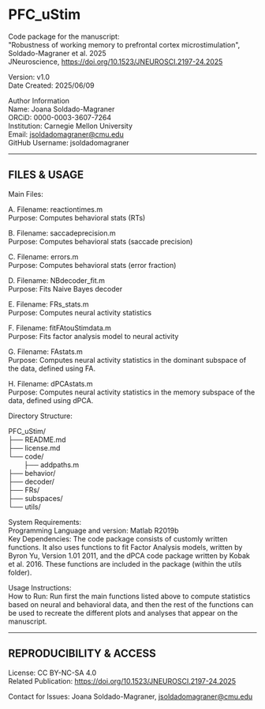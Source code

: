 # PFC_uStim

Code package for the manuscript:  
"Robustness of working memory to prefrontal cortex microstimulation", Soldado-Magraner et al. 2025  
JNeuroscience, https://doi.org/10.1523/JNEUROSCI.2197-24.2025

Version: v1.0  
Date Created: 2025/06/09

Author Information  
Name: Joana Soldado-Magraner  
ORCiD: 0000-0003-3607-7264  
Institution: Carnegie Mellon University  
Email: jsoldadomagraner@cmu.edu  
GitHub Username: jsoldadomagraner

---------------------
FILES & USAGE
---------------------

Main Files:  

   A. Filename: reactiontimes.m       
      Purpose:  Computes behavioral stats (RTs)      
        
   B. Filename: saccadeprecision.m       
      Purpose:  Computes behavioral stats (saccade precision)    
      
   C. Filename: errors.m       
      Purpose:  Computes behavioral stats (error fraction)    
      
   D. Filename: NBdecoder_fit.m      
      Purpose:  Fits Naive Bayes decoder
      
   E. Filename: FRs_stats.m      
      Purpose:  Computes neural activity statistics
      
   F. Filename: fitFAtouStimdata.m      
      Purpose:  Fits factor analysis model to neural activity
      
   G. Filename: FAstats.m      
      Purpose:  Computes neural activity statistics in the dominant subspace of the data, defined using FA.
      
   H. Filename: dPCAstats.m       
      Purpose:  Computes neural activity statistics in the memory subspace of the data, defined using dPCA.


Directory Structure:

PFC_uStim/  
├── README.md  
├── license.md  
└── code/  
&nbsp; &nbsp; &nbsp; &nbsp; ├── addpaths.m  
    ├── behavior/  
    ├── decoder/  
    ├── FRs/  
    ├── subspaces/  
    └── utils/  


System Requirements:  
   Programming Language and version: Matlab R2019b  
   Key Dependencies: The code package consists of customly written functions. It also uses functions to fit Factor Analysis models, written by Byron Yu, Version 1.01 2011, and the dPCA code package written by Kobak et al. 2016. These functions are included in the package (within the utils folder).
   

Usage Instructions:  
   How to Run: Run first the main functions listed above to compute statistics based on neural and behavioral data, and then the rest of the functions can be used to recreate the different plots and analyses that appear on the manuscript.


--------------------------
REPRODUCIBILITY & ACCESS
--------------------------

License: CC BY-NC-SA 4.0  
Related Publication: https://doi.org/10.1523/JNEUROSCI.2197-24.2025  

Contact for Issues: Joana Soldado-Magraner, jsoldadomagraner@cmu.edu

